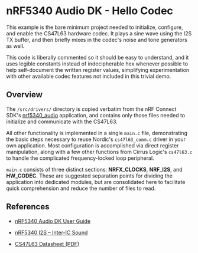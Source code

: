 # nRF5340 Audio DK - Hello Codec

This example is the bare minimum project needed to initialize, configure, and enable the CS47L63 hardware codec. It plays a sine wave using the I2S TX buffer, and then briefly mixes in the codec's noise and tone generators as well.

This code is liberally commented so it should be easy to understand, and it uses legible constants instead of indecipherable hex whenever possible to help self-document the written register values, simplifying experimentation with other available codec features not included in this trivial demo.

## Overview

The `/src/drivers/` directory is copied verbatim from the nRF Connect SDK's [nrf5340_audio](https://github.com/nrfconnect/sdk-nrf/tree/main/applications/nrf5340_audio) application, and contains only those files needed to initialize and communicate with the CS47L63.

All other functionality is implemented in a single `main.c` file, demonstrating the basic steps necessary to reuse Nordic's `cs47l63_comm.c` driver in your own application. Most configuration is accomplished via direct register manipulation, along with a few other functions from Cirrus Logic's `cs47l63.c` to handle the complicated frequency-locked loop peripheral.

`main.c` consists of three distinct sections: **NRFX_CLOCKS**, **NRF_I2S**, and **HW_CODEC**. These are suggested separation points for dividing the application into dedicated modules, but are consolidated here to facilitate quick comprehension and reduce the number of files to read.

## References

- [nRF5340 Audio DK User Guide](https://docs.nordicsemi.com/bundle/ug_nrf5340_audio/page/UG/nrf5340_audio/intro.html)

- [nRF5340 I2S – Inter-IC Sound](https://docs.nordicsemi.com/bundle/ps_nrf5340/page/i2s.html)

- [CS47L63 Datasheet (PDF)](https://statics.cirrus.com/pubs/proDatasheet/CS47L63_DS1249F2.pdf)
